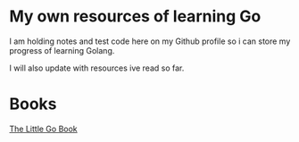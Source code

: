 # My own resources of learning Go
I am holding notes and test code here on my Github profile so i can store my 
progress of learning Golang. 

I will also update with resources ive read so far.

# Books
[The Little Go Book](http://openmymind.net/assets/go/go.pdf)